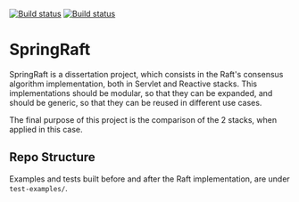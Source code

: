 
[![Build status](https://github.com/joaop21/SpringRaft/workflows/Main-Build/badge.svg?branch=main)](https://github.com/joaop21/SpringRaft/actions?query=workflow%3AMain-Build)
[![Build status](https://github.com/joaop21/SpringRaft/workflows/Test-Examples/badge.svg?branch=main)](https://github.com/joaop21/SpringRaft/actions?query=workflow%3ATest-Examples)

# SpringRaft

SpringRaft is a dissertation project, which consists in the Raft's consensus algorithm implementation, both in Servlet and Reactive stacks. This implementations should be modular, so that they can be expanded, and should be generic, so that they can be reused in different use cases.

The final purpose of this project is the comparison of the 2 stacks, when applied in this case.

## Repo Structure

Examples and tests built before and after the Raft implementation, are under `test-examples/`.

